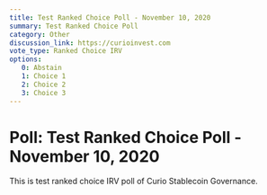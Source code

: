 ```yaml
---
title: Test Ranked Choice Poll - November 10, 2020
summary: Test Ranked Choice Poll
category: Other
discussion_link: https://curioinvest.com
vote_type: Ranked Choice IRV
options:
   0: Abstain
   1: Choice 1
   2: Choice 2
   3: Choice 3
---
```

# Poll: Test Ranked Choice Poll - November 10, 2020

This is test ranked choice IRV poll of Curio Stablecoin Governance.
